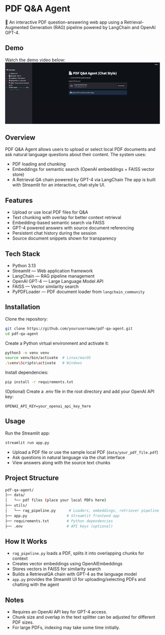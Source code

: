 # PDF Q&A Agent
📄 An interactive PDF question-answering web app using a Retrieval-Augmented Generation (RAG) pipeline powered by LangChain and OpenAI GPT-4.

## Demo

Watch the demo video below:
[![Watch the video](Thumbnail.png)](https://drive.google.com/file/d/1U4zYnJXICLYnnwu_FuNnf-W66crTopCA/view?usp=sharing)

## Overview
PDF Q&A Agent allows users to upload or select local PDF documents and ask natural language questions about their content. The system uses:

- PDF loading and chunking
- Embeddings for semantic search (OpenAI embeddings + FAISS vector store)
- A Retrieval QA chain powered by GPT-4 via LangChain
The app is built with Streamlit for an interactive, chat-style UI.

## Features
- Upload or use local PDF files for Q&A
- Text chunking with overlap for better context retrieval
- Embedding-based semantic search via FAISS
- GPT-4 powered answers with source document referencing
- Persistent chat history during the session
- Source document snippets shown for transparency

## Tech Stack

- Python 3.13
- Streamlit — Web application framework
- LangChain — RAG pipeline management
- OpenAI GPT-4 — Large Language Model API
- FAISS — Vector similarity search
- PyPDFLoader — PDF document loader from `langchain_community`

## Installation
Clone the repository:

```bash
git clone https://github.com/yourusername/pdf-qa-agent.git
cd pdf-qa-agent
```

Create a Python virtual environment and activate it:

```bash
python3 -m venv venv
source venv/bin/activate  # Linux/macOS
.\venv\Scripts\activate   # Windows
```

Install dependencies:

```bash
pip install -r requirements.txt
```

(Optional) Create a .env file in the root directory and add your OpenAI API key:

```
OPENAI_API_KEY=your_openai_api_key_here
```
## Usage
Run the Streamlit app:

```bash
streamlit run app.py
```

- Upload a PDF file or use the sample local PDF (`data/your_pdf_file.pdf`)
- Ask questions in natural language via the chat interface
- View answers along with the source text chunks

## Project Structure

```bash
pdf-qa-agent/
├── data/
│   └── pdf files (place your local PDFs here)
├── utils/
│   └── rag_pipeline.py      # Loaders, embeddings, retriever pipeline
├── app.py                  # Streamlit frontend app
├── requirements.txt        # Python dependencies
├── .env                    # API keys (optional)
```

## How It Works
- `rag_pipeline.py` loads a PDF, splits it into overlapping chunks for context
- Creates vector embeddings using OpenAIEmbeddings
- Stores vectors in FAISS for similarity search
- Builds a RetrievalQA chain with GPT-4 as the language model
- `app.py` provides the Streamlit UI for uploading/selecting PDFs and chatting with the agent

## Notes
- Requires an OpenAI API key for GPT-4 access.
- Chunk size and overlap in the text splitter can be adjusted for different PDF sizes.
- For large PDFs, indexing may take some time initially.

